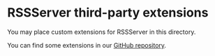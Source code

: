 # RSSServer third-party extensions

You may place custom extensions for RSSServer in this directory.

You can find some extensions in our [GitHub repository](https://github.com/RSSServer/Extensions).
